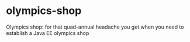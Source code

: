 olympics-shop
=============

Olympics shop: for that quad-annual headache you get when you need to establish a Java EE olympics shop
